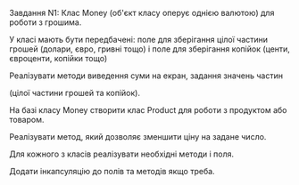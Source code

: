 ﻿Завдання N1:
Клас Money (об'єкт класу оперує однією валютою) для роботи з грошима. 

У класі мають бути передбачені: поле для зберігання цілої частини грошей (долари, євро, гривні тощо) і поле для зберігання копійок (центи, євроценти, копійки тощо) 

Реалізувати методи виведення суми на екран, задання значень частин 

(цілої частини грошей та копійок). 

На базі класу Money створити клас Product для роботи з продуктом або товаром. 

Реалізувати метод, який дозволяє зменшити ціну на задане число. 

Для кожного з класів реалізувати необхідні методи і поля. 

Додати iнкапсуляцiю до полiв та методiв якщо треба.
 
